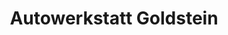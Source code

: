 ---
title: "Autowerkstatt Goldstein"
url: /magdeburg/autowerkstatt-goldstein/
shop: Autowerkstatt
---